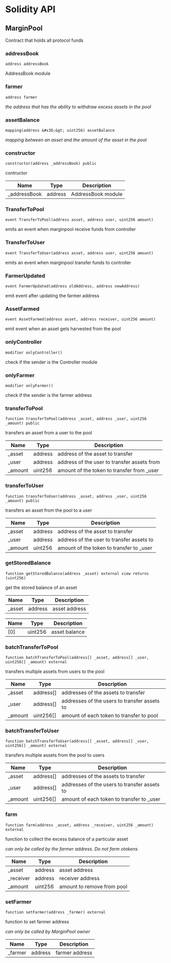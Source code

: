 # Solidity API

## MarginPool

Contract that holds all protocol funds

### addressBook

```solidity
address addressBook
```

AddressBook module

### farmer

```solidity
address farmer
```

_the address that has the ability to withdraw excess assets in the pool_

### assetBalance

```solidity
mapping(address &#x3D;&gt; uint256) assetBalance
```

_mapping between an asset and the amount of the asset in the pool_

### constructor

```solidity
constructor(address _addressBook) public
```

contructor

| Name | Type | Description |
| ---- | ---- | ----------- |
| _addressBook | address | AddressBook module |

### TransferToPool

```solidity
event TransferToPool(address asset, address user, uint256 amount)
```

emits an event when marginpool receive funds from controller

### TransferToUser

```solidity
event TransferToUser(address asset, address user, uint256 amount)
```

emits an event when marginpool transfer funds to controller

### FarmerUpdated

```solidity
event FarmerUpdated(address oldAddress, address newAddress)
```

emit event after updating the farmer address

### AssetFarmed

```solidity
event AssetFarmed(address asset, address receiver, uint256 amount)
```

emit event when an asset gets harvested from the pool

### onlyController

```solidity
modifier onlyController()
```

check if the sender is the Controller module

### onlyFarmer

```solidity
modifier onlyFarmer()
```

check if the sender is the farmer address

### transferToPool

```solidity
function transferToPool(address _asset, address _user, uint256 _amount) public
```

transfers an asset from a user to the pool

| Name | Type | Description |
| ---- | ---- | ----------- |
| _asset | address | address of the asset to transfer |
| _user | address | address of the user to transfer assets from |
| _amount | uint256 | amount of the token to transfer from _user |

### transferToUser

```solidity
function transferToUser(address _asset, address _user, uint256 _amount) public
```

transfers an asset from the pool to a user

| Name | Type | Description |
| ---- | ---- | ----------- |
| _asset | address | address of the asset to transfer |
| _user | address | address of the user to transfer assets to |
| _amount | uint256 | amount of the token to transfer to _user |

### getStoredBalance

```solidity
function getStoredBalance(address _asset) external view returns (uint256)
```

get the stored balance of an asset

| Name | Type | Description |
| ---- | ---- | ----------- |
| _asset | address | asset address |

| Name | Type | Description |
| ---- | ---- | ----------- |
| [0] | uint256 | asset balance |

### batchTransferToPool

```solidity
function batchTransferToPool(address[] _asset, address[] _user, uint256[] _amount) external
```

transfers multiple assets from users to the pool

| Name | Type | Description |
| ---- | ---- | ----------- |
| _asset | address[] | addresses of the assets to transfer |
| _user | address[] | addresses of the users to transfer assets to |
| _amount | uint256[] | amount of each token to transfer to pool |

### batchTransferToUser

```solidity
function batchTransferToUser(address[] _asset, address[] _user, uint256[] _amount) external
```

transfers multiple assets from the pool to users

| Name | Type | Description |
| ---- | ---- | ----------- |
| _asset | address[] | addresses of the assets to transfer |
| _user | address[] | addresses of the users to transfer assets to |
| _amount | uint256[] | amount of each token to transfer to _user |

### farm

```solidity
function farm(address _asset, address _receiver, uint256 _amount) external
```

function to collect the excess balance of a particular asset

_can only be called by the farmer address. Do not farm otokens._

| Name | Type | Description |
| ---- | ---- | ----------- |
| _asset | address | asset address |
| _receiver | address | receiver address |
| _amount | uint256 | amount to remove from pool |

### setFarmer

```solidity
function setFarmer(address _farmer) external
```

function to set farmer address

_can only be called by MarginPool owner_

| Name | Type | Description |
| ---- | ---- | ----------- |
| _farmer | address | farmer address |

